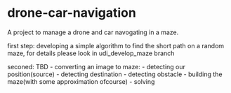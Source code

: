# drone-car-navigation
A project to manage a drone and car navogating in a maze. 

first step: developing a simple algorithm to find the short path on a random maze, for details please look in udi_develop_maze branch

seconed: TBD - converting an image to maze:
                                        - detecting our position(source)
                                        - detecting destination
                                        - detecting obstacle
                                        - building the maze(with some approximation ofcourse)
                                        - solving
